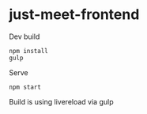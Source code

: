 # just-meet-frontend

Dev build
```
npm install
gulp
```

Serve
```
npm start
```

Build is using livereload via gulp